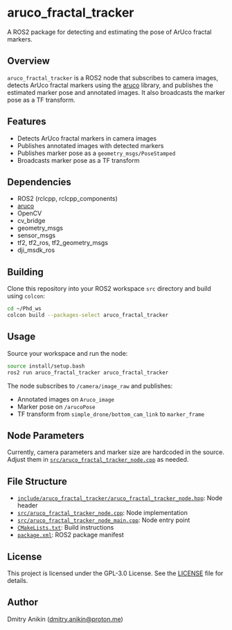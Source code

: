 # aruco_fractal_tracker

A ROS2 package for detecting and estimating the pose of ArUco fractal markers.

## Overview

`aruco_fractal_tracker` is a ROS2 node that subscribes to camera images, detects ArUco fractal markers using the [aruco](https://www.uco.es/investiga/grupos/ava/node/26) library, and publishes the estimated marker pose and annotated images. It also broadcasts the marker pose as a TF transform.

## Features

- Detects ArUco fractal markers in camera images
- Publishes annotated images with detected markers
- Publishes marker pose as a `geometry_msgs/PoseStamped`
- Broadcasts marker pose as a TF transform

## Dependencies

- ROS2 (rclcpp, rclcpp_components)
- [aruco](https://www.uco.es/investiga/grupos/ava/node/26)
- OpenCV
- cv_bridge
- geometry_msgs
- sensor_msgs
- tf2, tf2_ros, tf2_geometry_msgs
- dji_msdk_ros

## Building

Clone this repository into your ROS2 workspace `src` directory and build using `colcon`:

```sh
cd ~/Phd_ws
colcon build --packages-select aruco_fractal_tracker
```

## Usage

Source your workspace and run the node:

```sh
source install/setup.bash
ros2 run aruco_fractal_tracker aruco_fractal_tracker
```

The node subscribes to `/camera/image_raw` and publishes:

- Annotated images on `Aruco_image`
- Marker pose on `/arucoPose`
- TF transform from `simple_drone/bottom_cam_link` to `marker_frame`

## Node Parameters

Currently, camera parameters and marker size are hardcoded in the source. Adjust them in [`src/aruco_fractal_tracker_node.cpp`](src/aruco_fractal_tracker_node.cpp) as needed.

## File Structure

- [`include/aruco_fractal_tracker/aruco_fractal_tracker_node.hpp`](include/aruco_fractal_tracker/aruco_fractal_tracker_node.hpp): Node header
- [`src/aruco_fractal_tracker_node.cpp`](src/aruco_fractal_tracker_node.cpp): Node implementation
- [`src/aruco_fractal_tracker_node_main.cpp`](src/aruco_fractal_tracker_node_main.cpp): Node entry point
- [`CMakeLists.txt`](CMakeLists.txt): Build instructions
- [`package.xml`](package.xml): ROS2 package manifest

## License

This project is licensed under the GPL-3.0 License. See the [LICENSE](https://www.gnu.org/licenses/gpl-3.0.html) file for details.

## Author

Dmitry Anikin (<dmitry.anikin@proton.me>)